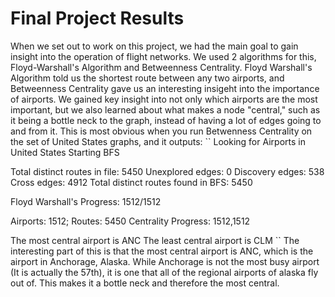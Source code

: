 # Final Project Results

When we set out to work on this project, we had the main goal to gain insight into the
operation of flight networks. We used 2 algorithms for this, Floyd-Warshall's Algorithm and
Betweenness Centrality. Floyd Warshall's Algorithm told us the shortest route between any
two airports, and Betweenness Centrality gave us an interesting insigeht into the importance
of airports. We gained key insight into not only which airports are the most important, but
we also learned about what makes a node "central," such as it being a bottle neck to the graph,
instead of having a lot of edges going to and from it. This is most obvious when you run 
Betwenness Centrality on the set of United States graphs, and it outputs:
``
Looking for Airports in United States
Starting BFS

Total distinct routes in file: 5450
Unexplored edges: 0
Discovery edges: 538
Cross edges: 4912
Total distinct routes found in BFS: 5450

Floyd Warshall's Progress:
1512/1512

Airports: 1512; Routes: 5450
Centrality Progress:
1512,1512

The most central airport is ANC
The least central airport is CLM
``
The interesting part of this is that the most central airport is ANC, which is the airport in 
Anchorage, Alaska. While Anchorage is not the most busy airport (It is actually the 57th), it
is one that all of the regional airports of alaska fly out of. This makes it a bottle neck and
therefore the most central.
